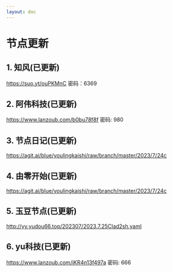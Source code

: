 ```yaml
---
layout: doc
---
```

# 节点更新

## 1. 知风(已更新)

https://suo.yt/ouPKMnC 密码：6369

## 2. 阿伟科技(已更新)

https://www.lanzoub.com/b0bu78f8f 密码: 980

## 3. 节点日记(已更新)

https://agit.ai/blue/youlingkaishi/raw/branch/master/2023/7/24c

## 4. 由零开始(已更新)

https://agit.ai/blue/youlingkaishi/raw/branch/master/2023/7/24c

## 5. 玉豆节点(已更新)

http://yy.yudou66.top/202307/2023.7.25Clad2sh.yaml
  
## 6. yu科技(已更新)

https://www.lanzoub.com/iKR4n13f497a 密码: 666
